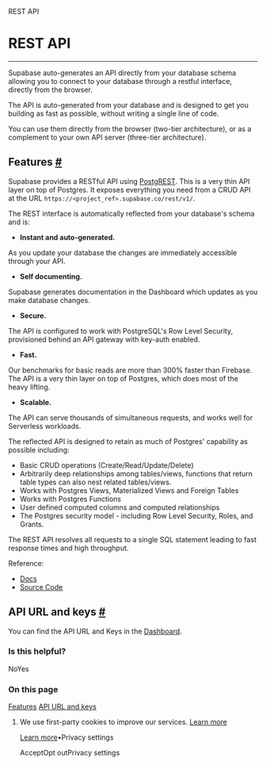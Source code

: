 REST API

# REST API

* * *

Supabase auto-generates an API directly from your database schema allowing you to connect to your database through a restful interface, directly from the browser.

The API is auto-generated from your database and is designed to get you building as fast as possible, without writing a single line of code.

You can use them directly from the browser (two-tier architecture), or as a complement to your own API server (three-tier architecture).

## Features [\#](https://supabase.com/docs/guides/api\#rest-api-overview)

Supabase provides a RESTful API using [PostgREST](https://postgrest.org/). This is a very thin API layer on top of Postgres.
It exposes everything you need from a CRUD API at the URL `https://<project_ref>.supabase.co/rest/v1/`.

The REST interface is automatically reflected from your database's schema and is:

- **Instant and auto-generated.**

As you update your database the changes are immediately accessible through your API.
- **Self documenting.**

Supabase generates documentation in the Dashboard which updates as you make database changes.
- **Secure.**

The API is configured to work with PostgreSQL's Row Level Security, provisioned behind an API gateway with key-auth enabled.
- **Fast.**

Our benchmarks for basic reads are more than 300% faster than Firebase. The API is a very thin layer on top of Postgres, which does most of the heavy lifting.
- **Scalable.**

The API can serve thousands of simultaneous requests, and works well for Serverless workloads.

The reflected API is designed to retain as much of Postgres' capability as possible including:

- Basic CRUD operations (Create/Read/Update/Delete)
- Arbitrarily deep relationships among tables/views, functions that return table types can also nest related tables/views.
- Works with Postgres Views, Materialized Views and Foreign Tables
- Works with Postgres Functions
- User defined computed columns and computed relationships
- The Postgres security model - including Row Level Security, Roles, and Grants.

The REST API resolves all requests to a single SQL statement leading to fast response times and high throughput.

Reference:

- [Docs](https://postgrest.org/)
- [Source Code](https://github.com/PostgREST/postgrest)

## API URL and keys [\#](https://supabase.com/docs/guides/api\#api-url-and-keys)

You can find the API URL and Keys in the [Dashboard](https://supabase.com/dashboard/project/_/settings/api).

### Is this helpful?

NoYes

### On this page

[Features](https://supabase.com/docs/guides/api#rest-api-overview) [API URL and keys](https://supabase.com/docs/guides/api#api-url-and-keys)

1. We use first-party cookies to improve our services. [Learn more](https://supabase.com/privacy#8-cookies-and-similar-technologies-used-on-our-european-services)



   [Learn more](https://supabase.com/privacy#8-cookies-and-similar-technologies-used-on-our-european-services)•Privacy settings





   AcceptOpt outPrivacy settings